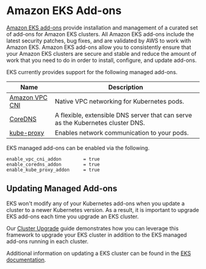 # Amazon EKS Add-ons

[Amazon EKS add-ons](https://docs.aws.amazon.com/eks/latest/userguide/eks-add-ons.html) provide installation and management of a curated set of add-ons for Amazon EKS clusters. All Amazon EKS add-ons include the latest security patches, bug fixes, and are validated by AWS to work with Amazon EKS. Amazon EKS add-ons allow you to consistently ensure that your Amazon EKS clusters are secure and stable and reduce the amount of work that you need to do in order to install, configure, and update add-ons.

EKS currently provides support for the following managed add-ons.

| Name | Description |
|------|-------------|
| [Amazon VPC CNI] | Native VPC networking for Kubernetes pods. |
| [CoreDNS] | A flexible, extensible DNS server that can serve as the Kubernetes cluster DNS. |
| [kube-proxy] | Enables network communication to your pods. |


EKS managed add-ons can be enabled via the following.

```
enable_vpc_cni_addon        = true
enable_coredns_addon        = true
enable_kube_proxy_addon     = true
```

## Updating Managed Add-ons

EKS won't modify any of your Kubernetes add-ons when you update a cluster to a newer Kubernetes version. As a result, it is important to upgrade EKS add-ons each time you upgrade an EKS cluster.

Our [Cluster Upgrade](../advanced/cluster-upgrades.md) guide demonstrates how you can leverage this framework to upgrade your EKS cluster in addition to the EKS managed add-ons running in each cluster.

Additional information on updating a EKS cluster can be found in the [EKS documentation](https://docs.aws.amazon.com/eks/latest/userguide/update-cluster.html).

[Amazon VPC CNI]:(https://docs.aws.amazon.com/eks/latest/userguide/managing-vpc-cni.html)
[CoreDNS]:(https://docs.aws.amazon.com/eks/latest/userguide/managing-coredns.html)
[kube-proxy]:(https://docs.aws.amazon.com/eks/latest/userguide/managing-kube-proxy.html)
